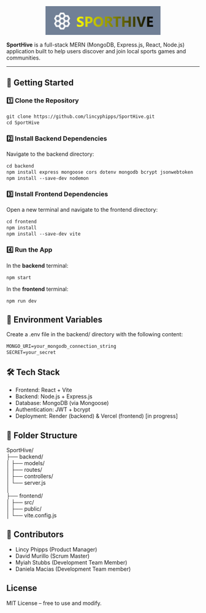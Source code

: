 <p align="center">
  <img src="https://raw.githubusercontent.com/lincyphipps/SportHive/main/frontend/src/assets/Screenshot%202025-04-22%20155955.png" alt="SportHive Logo" width="300"/>
</p>

**SportHive** is a full-stack MERN (MongoDB, Express.js, React, Node.js) application built to help users discover and join local sports games and communities.

---

## 🚀 Getting Started

### 1️⃣ Clone the Repository
```
git clone https://github.com/lincyphipps/SportHive.git
cd SportHive
```

### 2️⃣ Install Backend Dependencies
Navigate to the backend directory:
```
cd backend
npm install express mongoose cors dotenv mongodb bcrypt jsonwebtoken
npm install --save-dev nodemon
```
### 3️⃣ Install Frontend Dependencies
Open a new terminal and navigate to the frontend directory:
```
cd frontend
npm install
npm install --save-dev vite
```
### 4️⃣ Run the App
In the **backend** terminal:
```
npm start
```

In the **frontend** terminal:
```
npm run dev
```

## 🔐 Environment Variables
Create a .env file in the backend/ directory with the following content:
```
MONGO_URI=your_mongodb_connection_string
SECRET=your_secret
```

## 🛠️ Tech Stack
- Frontend: React + Vite
- Backend: Node.js + Express.js
- Database: MongoDB (via Mongoose)
- Authentication: JWT + bcrypt
- Deployment: Render (backend) & Vercel (frontend) [in progress]

## 📁 Folder Structure
SportHive/  
├── backend/  
│   ├── models/  
│   ├── routes/  
│   ├── controllers/  
│   └── server.js  
│  
├── frontend/  
│   ├── src/  
│   ├── public/  
│   └── vite.config.js  

## 👥 Contributors
- Lincy Phipps (Product Manager)
- David Murillo (Scrum Master)
- Myiah Stubbs (Development Team Member)
- Daniela Macias (Development Team member)

## License
MIT License – free to use and modify.
